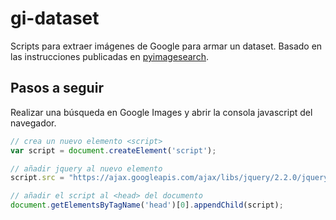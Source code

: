 # gi-dataset
Scripts para extraer imágenes de Google para armar un dataset.
Basado en las instrucciones publicadas en [pyimagesearch](https://www.pyimagesearch.com/2017/12/04/how-to-create-a-deep-learning-dataset-using-google-images/).

## Pasos a seguir
Realizar una búsqueda en Google Images y abrir la consola javascript del navegador.

```javascript
// crea un nuevo elemento <script>
var script = document.createElement('script');

// añadir jquery al nuevo elemento
script.src = "https://ajax.googleapis.com/ajax/libs/jquery/2.2.0/jquery.min.js";

// añadir el script al <head> del documento
document.getElementsByTagName('head')[0].appendChild(script);
```

